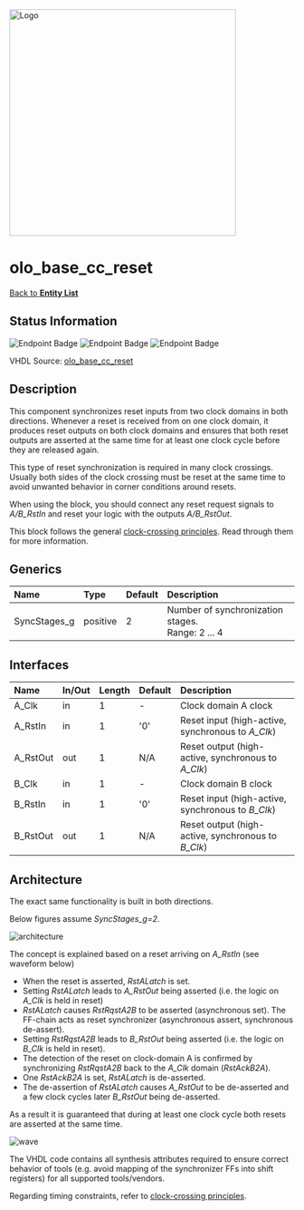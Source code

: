 <img src="../Logo.png" alt="Logo" width="400">

# olo_base_cc_reset

[Back to **Entity List**](../EntityList.md)

## Status Information

![Endpoint Badge](https://img.shields.io/endpoint?url=https://storage.googleapis.com/open-logic-badges/coverage/olo_base_cc_reset.json?cacheSeconds=0) ![Endpoint Badge](https://img.shields.io/endpoint?url=https://storage.googleapis.com/open-logic-badges/branches/olo_base_cc_reset.json?cacheSeconds=0) ![Endpoint Badge](https://img.shields.io/endpoint?url=https://storage.googleapis.com/open-logic-badges/issues/olo_base_cc_reset.json?cacheSeconds=0)

VHDL Source: [olo_base_cc_reset](../../src/base/vhdl/olo_base_cc_reset.vhd)

## Description

This component synchronizes reset inputs from two clock domains in both directions. Whenever a reset is received from on one clock domain, it produces reset outputs on both clock domains and ensures that both reset outputs are asserted at the same time for at least one clock cycle before they are released again.

This type of reset synchronization is required in many clock crossings. Usually both sides of the clock crossing must be reset at the same time to avoid unwanted behavior in corner conditions around resets.

When using the block, you should connect any reset request signals to *A/B_RstIn* and reset your logic with the outputs *A/B_RstOut*.

This block follows the general [clock-crossing principles](clock_crossing_principles.md). Read through them for more information.

## Generics

| Name         | Type     | Default | Description                                            |
| :----------- | :------- | ------- | :----------------------------------------------------- |
| SyncStages_g | positive | 2       | Number of synchronization stages. <br />Range: 2 ... 4 |

## Interfaces

| Name     | In/Out | Length | Default | Description                                        |
| :------- | :----- | :----- | :------ | :------------------------------------------------- |
| A_Clk    | in     | 1      | -       | Clock domain A clock                               |
| A_RstIn  | in     | 1      | '0'     | Reset input (high-active, synchronous to *A_Clk*)  |
| A_RstOut | out    | 1      | N/A     | Reset output (high-active, synchronous to *A_Clk*) |
| B_Clk    | in     | 1      | -       | Clock domain B clock                               |
| B_RstIn  | in     | 1      | '0'     | Reset input (high-active, synchronous to *B_Clk*)  |
| B_RstOut | out    | 1      | N/A     | Reset output (high-active, synchronous to *B_Clk*) |

## Architecture

The exact same functionality is built in both directions.

Below figures assume *SyncStages_g=2*.

![architecture](./clock_crossings/olo_base_cc_reset.svg)

The concept is explained based on a reset arriving on *A_RstIn* (see waveform below)

* When the reset is asserted, *RstALatch* is set.
* Setting *RstALatch* leads to *A_RstOut* being asserted (i.e. the logic on *A_Clk* is held in reset)
* *RstALatch* causes *RstRqstA2B* to be asserted (asynchronous set). The FF-chain acts as reset synchronizer (asynchronous assert, synchronous de-assert).
* Setting *RstRqstA2B* leads to *B_RstOut* being asserted (i.e. the logic on *B_Clk* is held in reset).
* The detection of the reset on clock-domain A is confirmed by synchronizing *RstRqstA2B* back to the *A_Clk* domain (*RstAckB2A*).
* One *RstAckB2A* is set, *RstALatch* is de-asserted.
* The de-assertion of *RstALatch* causes *A_RstOut* to be de-asserted and a few clock cycles later *B_RstOut* being de-asserted.

As a result it is guaranteed that during at least one clock cycle both resets are asserted at the same time. 

![wave](./clock_crossings/reset_cc_detail.png)

The VHDL code contains all synthesis attributes required to ensure correct behavior of tools (e.g. avoid mapping of the synchronizer FFs into shift registers) for all supported tools/vendors.

Regarding timing constraints, refer to [clock-crossing principles](clock_crossing_principles.md).






